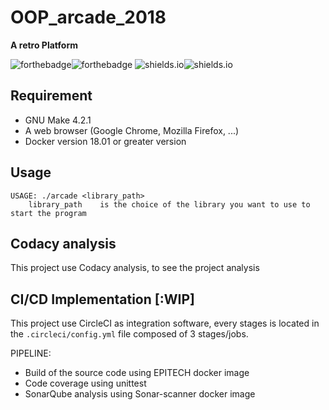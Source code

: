 # OOP_arcade_2018

**A retro Platform**

![forthebadge](https://forthebadge.com/images/badges/built-with-grammas-recipe.svg)![forthebadge](https://forthebadge.com/images/badges/60-percent-of-the-time-works-every-time.svg)
![shields.io](https://img.shields.io/badge/docker-v18.06.1-blue.svg?style=for-the-badge)![shields.io](https://img.shields.io/badge/docker--compose-v1.22.0-blue.svg?style=for-the-badge)

## Requirement

- GNU Make 4.2.1
- A web browser (Google Chrome, Mozilla Firefox, ...)
- Docker version 18.01 or greater version

## Usage
	USAGE: ./arcade <library_path>
        library_path    is the choice of the library you want to use to start the program
## Codacy analysis

This project use Codacy analysis, to see the project analysis

## CI/CD Implementation [:WIP]

This project use CircleCI as integration software, every stages is located
in the `.circleci/config.yml` file composed of 3 stages/jobs.

PIPELINE:

- Build of the source code using EPITECH docker image
- Code coverage using unittest
- SonarQube analysis using Sonar-scanner docker image
